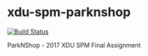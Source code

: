 # xdu-spm-parknshop

[![Build Status](https://www.travis-ci.org/xdu-spm-0x5f3759df/xdu-spm-parknshop.svg?branch=master)](https://www.travis-ci.org/xdu-spm-0x5f3759df/xdu-spm-parknshop)

ParkNShop - 2017 XDU SPM Final Assignment
